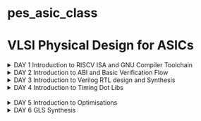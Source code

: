 # pes_asic_class
# VLSI Physical Design for ASICs


<details>
  <summary>DAY 1 
	  Introduction to RISCV ISA and GNU Compiler Toolchain </summary>
  <br>



<img width="399" alt="image" src="https://github.com/eyemann/pes-asic-design-class/assets/142375203/f6d007e4-e06a-4ac6-aec8-10f4acb8b104">




`leafpad sumton.c`
``` c
#include<stdio.h>

int main(){
	int i, sum=0, n=111;
	for (i=1;i<=n; ++i) {
	sum +=i;
	}
	printf("Sum of numbers from 1 to %d is %d \n",n,sum);
	return 0;
}
```
<img width="357" alt="image" src="https://github.com/eyemann/pes-asic-design-class/assets/142375203/5327bec5-1fea-4d43-96fd-7722ea5fe1d9">


`gcc sumton.c`
`.\a.out`


<img width="364" alt="image" src="https://github.com/eyemann/pes-asic-design-class/assets/142375203/419de06a-2e73-4cd8-b899-18065f55aa6c">



## Spike Simulation and Debug

`spike pk sum1ton.o` -> to check whether the instructions produced are right to give the correct output.

<img width="372" alt="image" src="https://github.com/eyemann/pes-asic-design-class/assets/142375203/5f13854e-2764-4e2c-b1dd-86c3f564c973">



`spike -d pk sum1ton.c` is used for debugging.

 Positive : [0 , 2^(n-1)-1]
          Negative : [-1 to 2^(n-1)]

## C program to show the maximum and minimum values of 64bit unsigned and signed numbers


<img width="445" alt="image" src="https://github.com/eyemann/pes-asic-design-class/assets/142375203/c333edb6-c455-451e-8b82-39568087e11a">

  
<img width="469" alt="image" src="https://github.com/eyemann/pes-asic-design-class/assets/142375203/473cddd0-660d-46f9-887e-b685dfc77887">
</br>
</details>

<details>
  <summary>DAY 2 
	  Introduction to ABI and Basic Verification Flow </summary>
  <br>

## C program using asm

<img width="547" alt="image" src="https://github.com/eyemann/pes-asic-design-class/assets/142375203/0b9253d6-e44f-4d97-85c2-ef9e8f917a6f">

</details>

<details>
  <summary>DAY 3 
	  Introduction to Verilog RTL design and Synthesis </summary>
  <br>

## Using iverilog and gtkwave

+ `mkdir vsd`
+ `cd vsd`
+ `git clone https://github.com/kunalg123/sky130RTLDesignAndSynthesisWorkshop.git`

+ `cd vsd/sky130RTLDesignAndSynthesisWorkshop/verilog_files`
+ `iverilog good_mux.v tb_good_mux.v`
+ `./a.out`
+ `gtkwave tb_good_mux.vcd `

+ `gvim tb_good_mux.v -o good_mux.v`
<img width="501" alt="image" src="https://github.com/eyemann/pes-asic-design-class/assets/142375203/ae1a032d-db72-4915-a03c-aa9181951237">


<img width="562" alt="image" src="https://github.com/eyemann/pes-asic-design-class/assets/142375203/9c1f455d-f405-4d68-9983-b319c2c0c588">



## Yosys and Logic Synthesis

+ `cd`
+ `cd vsd/sky130RTLDesignAndSynthesisWorkshop/verilog_files`
+  `yosys`

<img width="440" alt="image" src="https://github.com/eyemann/pes-asic-design-class/assets/142375203/3c85e5c3-8e6f-4741-8ecf-866d0abab9d8">

<img width="579" alt="image" src="https://github.com/eyemann/pes-asic-design-class/assets/142375203/21d8077f-645c-4c8a-80db-03fb0b15de0b">

+ ` read_liberty -lib ../lib/sky130_fd_sc_hd__tt_025C_1v80.lib`
+ `read_verilog good_mux.v`
+ `synth -top good_mux`

<img width="231" alt="image" src="https://github.com/eyemann/pes-asic-design-class/assets/142375203/52fc8f6d-b3a2-484b-868a-ad850d08bceb">

</details>

<details>
  <summary>DAY 4
	 Introduction to Timing Dot Libs </summary>
  <br>
<details>
<summary> Introduction to Dot Lib </summary>	

<img width="399" alt="image" src="https://github.com/eyemann/pes-asic-design-class/assets/142375203/8eaf117b-2507-4d27-9221-10989bb0d987">
</br>
</details>
<details>
<summary> Hierarchical Synthesis Flat Synthesis </summary>

 + `multiple_modules.v`

  - `cd vsd/sky130RTLDesignAndSynthesisWorkshop/verilog_files`
  -  `gvim multiple_modules.v`
     
<img width="439" alt="image" src="https://github.com/eyemann/pes-asic-design-class/assets/142375203/ebe6fb60-3bfa-48ef-aeca-48e74da68bcc">

+  `multiple_modules` instantiates `sub_module1` and `sub_module2`

+  `yosys`
+  `read_liberty -lib ../lib/sky130_fd_sc_hd__tt_025C_1v80.lib`
+  ` read_verilog multiple_modules.v`
+  `synth -top multiple_modules` //to set it as top module

<img width="334" alt="image" src="https://github.com/eyemann/pes-asic-design-class/assets/142375203/b1fed7f9-98e7-48c0-a913-883044ea134f">

+  `abc -liberty ../lib/sky130_fd_sc_hd__tt_025C_1v80.lib`
+  To view the netlist `show multiple_modules`
+ `write_verilog -noattr multiple_modules_hier.v`
+ `!gvim multiple_modules_hier.v`

<img width="287" alt="image" src="https://github.com/eyemann/pes-asic-design-class/assets/142375203/a9f76084-bad6-40de-8286-b48a80bb503d">


<img width="343" alt="image" src="https://github.com/eyemann/pes-asic-design-class/assets/142375203/d3b07264-134e-43c1-8728-129d1a1c9b6f">

</br>
</details>

<details>
<summary>D Flip-Flop with Asynchronous Reset</summary>	

 `gvim dff_asyncres_syncres.v`
 
<img width="466" alt="image" src="https://github.com/eyemann/pes-asic-design-class/assets/142375203/1c9e7627-f173-4768-a384-26ce64f41fbe">
</br>
</details>

<details>
<summary>D Flip-Flop with Asynchronous set</summary>

`gvim dff_async_set.v`

<img width="455" alt="image" src="https://github.com/eyemann/pes-asic-design-class/assets/142375203/2567b948-b71d-4e0e-ae86-b89a56e418e3">
</br>
</details>

<details>
<summary>D Flip-Flop with Synchronous Reset</summary>
	
`gvim dff_syncres.v`

<img width="445" alt="image" src="https://github.com/eyemann/pes-asic-design-class/assets/142375203/a7efb63d-0fcf-4579-a5b8-dca6ce96c397">
</br>
</details>

<img width="604" alt="image" src="https://github.com/eyemann/pes-asic-design-class/assets/142375203/f5237b95-4873-44d6-84bc-be0c81829477">


<img width="425" alt="image" src="https://github.com/eyemann/pes-asic-design-class/assets/142375203/ae853aec-24cd-4abe-874e-9940533fde92">

![image](https://github.com/eyemann/pes-asic-design-class/assets/142375203/492639f6-68b3-4950-ad40-bb69ece929ee)

![image](https://github.com/eyemann/pes-asic-design-class/assets/142375203/b4981944-78ab-4adb-8aaf-6776fa3ff9af)


![image](https://github.com/eyemann/pes-asic-design-class/assets/142375203/cefd4143-f4aa-4701-b4e2-e3fa62d8fed6)

![image](https://github.com/eyemann/pes-asic-design-class/assets/142375203/db472146-4699-4546-a4fc-fd8341e0e2dd)

![image](https://github.com/eyemann/pes-asic-design-class/assets/142375203/8e7f1387-1dd2-4279-89d3-ca7cb2fcca8e)

![image](https://github.com/eyemann/pes-asic-design-class/assets/142375203/7f9d57d2-9fb7-4c79-8e30-a7502a37196a)

![image](https://github.com/eyemann/pes-asic-design-class/assets/142375203/80f0dc8e-9f6b-4b9f-baf3-96239b461624)


![image](https://github.com/eyemann/pes-asic-design-class/assets/142375203/ca834a45-e19c-4f19-a66b-bf45e244f129)


![image](https://github.com/eyemann/pes-asic-design-class/assets/142375203/280caf21-0d82-4edc-a701-3a70a864836f)

![image](https://github.com/eyemann/pes-asic-design-class/assets/142375203/c0fb2bef-d3ad-4eb2-b7f9-525da00a2ca6)
</br>
</details>
</br>
</details>
<details>
  <summary>DAY 5 
	  Introduction to Optimisations </summary>
  <br>

<img width="421" alt="image" src="https://github.com/eyemann/pes-asic-design-class/assets/142375203/e141bc3f-98da-456f-bd19-b003d6748394">

<img width="438" alt="image" src="https://github.com/eyemann/pes-asic-design-class/assets/142375203/d80c4712-3155-42a6-9bda-93f4de9f22ae">

<img width="360" alt="image" src="https://github.com/eyemann/pes-asic-design-class/assets/142375203/5f758fef-e5c6-4c0c-939d-ac49e0035046">

<img width="422" alt="image" src="https://github.com/eyemann/pes-asic-design-class/assets/142375203/3f190693-40b6-472b-91d4-30baccfc3a04">

<img width="440" alt="image" src="https://github.com/eyemann/pes-asic-design-class/assets/142375203/8be6d498-9ac8-4903-9e11-16cbab2ecb9d">

<img width="452" alt="image" src="https://github.com/eyemann/pes-asic-design-class/assets/142375203/ff9490cd-0013-4364-97f6-a7ba4f6bbfd1">

<img width="386" alt="image" src="https://github.com/eyemann/pes-asic-design-class/assets/142375203/6f3692ff-8185-487b-9777-3ed75a54a5ba">

![image](https://github.com/eyemann/pes-asic-design-class/assets/142375203/da65c9b1-0f55-443b-aea6-1b2bc0121de7)

![image](https://github.com/eyemann/pes-asic-design-class/assets/142375203/dc466c89-34c6-460a-84aa-a7a696e6aa52)

![image](https://github.com/eyemann/pes-asic-design-class/assets/142375203/dd6f958e-36e2-438e-92ae-223a0aaa84b2)

![image](https://github.com/eyemann/pes-asic-design-class/assets/142375203/e885e27b-095a-4bde-b59a-d51b3198039c)

![image](https://github.com/eyemann/pes-asic-design-class/assets/142375203/47863c26-7d87-420d-8144-047cbc096f5c)

![image](https://github.com/eyemann/pes-asic-design-class/assets/142375203/33d670b3-be75-48df-8dc6-3928c56095fa)

![image](https://github.com/eyemann/pes-asic-design-class/assets/142375203/4474e2da-a8f3-4380-b7c3-7197fd80b820)

![image](https://github.com/eyemann/pes-asic-design-class/assets/142375203/839fa475-bcaa-4cf1-8158-b2d4092e921c)

![image](https://github.com/eyemann/pes-asic-design-class/assets/142375203/6b450d9a-b688-4b7d-b3bd-55e6cf09c535)

![image](https://github.com/eyemann/pes-asic-design-class/assets/142375203/65fdc741-06de-46ae-afad-0f8c6ceb4ceb)

![image](https://github.com/eyemann/pes-asic-design-class/assets/142375203/52e9d53d-11a8-4c30-bf86-570e439e50cc)

![image](https://github.com/eyemann/pes-asic-design-class/assets/142375203/b16ca3c5-1176-4b06-9b26-8caf79ff97c3)

![image](https://github.com/eyemann/pes-asic-design-class/assets/142375203/461331d9-182d-4009-817a-748dbb433589)

![image](https://github.com/eyemann/pes-asic-design-class/assets/142375203/ec810ff9-8edb-474b-8ddb-74531db725c7)

![image](https://github.com/eyemann/pes-asic-design-class/assets/142375203/276cbe61-2dba-44fa-ba8c-40c691856bc8)

</br>
</details>

<details>
  <summary>DAY 6 
	 GLS Synthesis</summary>
  <br>

 ![image](https://github.com/eyemann/pes-asic-design-class/assets/142375203/514ead36-3132-4454-aaca-429e8d7ee4dc)

 ![image](https://github.com/eyemann/pes-asic-design-class/assets/142375203/66ecd35a-01ed-4582-8e1e-5004ceb75f77)

![image](https://github.com/eyemann/pes-asic-design-class/assets/142375203/94c8ecdc-6aef-4012-b1a5-b27fdfe6952f)

![image](https://github.com/eyemann/pes-asic-design-class/assets/142375203/34790038-329d-45c8-8352-01bd66a6dd8e)

![image](https://github.com/eyemann/pes-asic-design-class/assets/142375203/d3ce6344-9598-4639-9832-dc97359417b9)

![image](https://github.com/eyemann/pes-asic-design-class/assets/142375203/7f2e3fb6-4458-4eea-af72-9656ac5f862e)

![image](https://github.com/eyemann/pes-asic-design-class/assets/142375203/d45aae30-153f-4562-9f21-a37116c2b425)

![image](https://github.com/eyemann/pes-asic-design-class/assets/142375203/bea780a0-eb0a-4f61-8f98-6170242e3b75)

![image](https://github.com/eyemann/pes-asic-design-class/assets/142375203/2b0d53ca-0122-48d2-92dd-98c233188dce)

![image](https://github.com/eyemann/pes-asic-design-class/assets/142375203/9c1baef0-4879-4dd4-bce0-2fc3f23932aa)

![image](https://github.com/eyemann/pes-asic-design-class/assets/142375203/12a99db3-8027-428d-8e3b-94052a15bf6d)

 </br>
</details>
